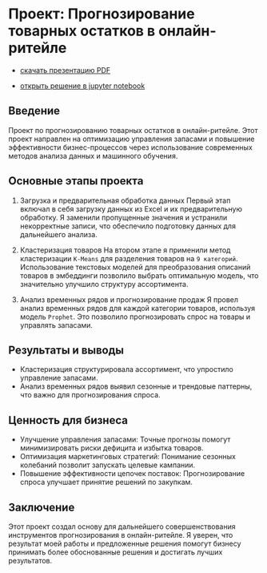 # Проект: Прогнозирование товарных остатков в онлайн-ритейле

+ [скачать презентацию PDF](./Сипко_Итоговая%20работа%20по%20программе%20Машинное%20обучение%20фундаментальные%20инструменты%20и%20практики.pdf)

+ [открыть решение в jupyter notebook](./28_final_task/predict.ipynb)

## Введение

  Проект по прогнозированию товарных остатков в онлайн-ритейле.
Этот проект направлен на оптимизацию управления запасами и повышение эффективности бизнес-процессов через использование современных методов анализа данных и машинного обучения.

## Основные этапы проекта

1. Загрузка и предварительная обработка данных
Первый этап включал в себя загрузку данных из Excel и их предварительную обработку. Я заменили пропущенные значения и устранили некорректные записи, что обеспечило подготовку данных для дальнейшего анализа.

2. Кластеризация товаров
На втором этапе я применили метод кластеризации `K-Means` для разделения товаров на `9 категорий`. Использование текстовых моделей для преобразования описаний товаров в эмбеддинги позволило выбрать оптимальную модель, что значительно улучшило структуру ассортимента.

3. Анализ временных рядов и прогнозирование продаж
Я провел анализ временных рядов для каждой категории товаров, используя модель `Prophet`. Это позволило прогнозировать спрос на товары и управлять запасами.

## Результаты и выводы

+ Кластеризация структурировала ассортимент, что упростило управление запасами.
+ Анализ временных рядов выявил сезонные и трендовые паттерны, что важно для прогнозирования спроса.

## Ценность для бизнеса

+ Улучшение управления запасами: Точные прогнозы помогут минимизировать риски дефицита и избытка товаров.
+ Оптимизация маркетинговых стратегий: Понимание сезонных колебаний позволит запускать целевые кампании.
+ Повышение эффективности цепочек поставок: Прогнозирование спроса улучшает принятие решений по закупкам.

## Заключение

  Этот проект создал основу для дальнейшего совершенствования инструментов прогнозирования в онлайн-ритейле. Я уверен, что результат моей работы и предложенные решения помогут бизнесу принимать более обоснованные решения и достигать лучших результатов.
